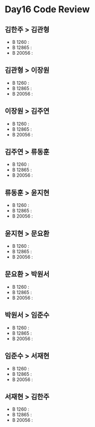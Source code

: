 # Day16 Code Review

## 김한주 > 김관형

- B 1260 :
- B 12865 :
- B 20056 :

## 김관형 > 이장원

- B 1260 :
- B 12865 :
- B 20056 :

## 이장원 > 김주연

- B 1260 :
- B 12865 :
- B 20056 :

## 김주연 > 류동훈

- B 1260 :
- B 12865 :
- B 20056 :

## 류동훈 > 윤지현

- B 1260 :
- B 12865 :
- B 20056 :

## 윤지현 > 문요환

- B 1260 :
- B 12865 :
- B 20056 :

## 문요환 > 박원서

- B 1260 :
- B 12865 :
- B 20056 :

## 박원서 > 임준수

- B 1260 :
- B 12865 :
- B 20056 :

## 임준수 > 서재현

- B 1260 :
- B 12865 :
- B 20056 :

## 서재현 > 김한주

- B 1260 :
- B 12865 :
- B 20056 :
